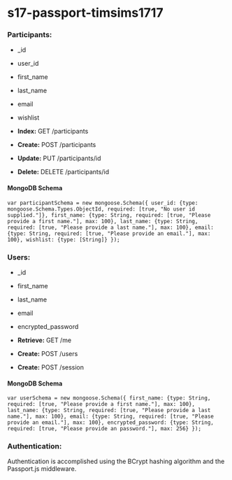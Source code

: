 # s17-passport-timsims1717 #

### Participants: ###
* _id
* user_id
* first_name
* last_name
* email
* wishlist

* **Index:** GET /participants
* **Create:** POST /participants
* **Update:** PUT /participants/id
* **Delete:** DELETE /participants/id

#### MongoDB Schema ####

`
var participantSchema = new mongoose.Schema({
	user_id: {type: mongoose.Schema.Types.ObjectId, required: [true, "No user id supplied."]},
	first_name: {type: String, required: [true, "Please provide a first name."], max: 100},
	last_name: {type: String, required: [true, "Please provide a last name."], max: 100},
	email: {type: String, required: [true, "Please provide an email."], max: 100},
	wishlist: {type: [String]}
});
`

### Users: ###
* _id
* first_name
* last_name
* email
* encrypted_password

* **Retrieve:** GET /me
* **Create:** POST /users
* **Create:** POST /session

#### MongoDB Schema ####

`
var userSchema = new mongoose.Schema({
	first_name: {type: String, required: [true, "Please provide a first name."], max: 100},
	last_name: {type: String, required: [true, "Please provide a last name."], max: 100},
	email: {type: String, required: [true, "Please provide an email."], max: 100},
	encrypted_password: {type: String, required: [true, "Please provide an password."], max: 256}
});
`

### Authentication: ###

Authentication is accomplished using the BCrypt hashing algorithm and the Passport.js middleware.